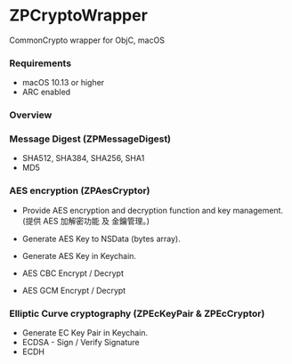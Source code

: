 # ZPCryptoWrapper
CommonCrypto wrapper for ObjC, macOS



### Requirements

- macOS 10.13 or higher
- ARC enabled



### Overview



### Message Digest (ZPMessageDigest)

- SHA512, SHA384, SHA256, SHA1
- MD5



### AES encryption (ZPAesCryptor)

- Provide AES encryption and decryption function and key management. (提供 AES 加解密功能 及 金鑰管理。)
- Generate AES Key to NSData (bytes array).
- Generate AES Key in Keychain.

- AES CBC Encrypt / Decrypt

- AES GCM Encrypt / Decrypt



### Elliptic Curve cryptography (ZPEcKeyPair & ZPEcCryptor)

- Generate EC Key Pair in Keychain.
- ECDSA - Sign / Verify Signature
- ECDH

